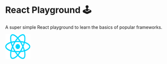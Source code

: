 # React Playground 🕹️

A super simple React playground to learn the basics of popular frameworks.

<img src="../../resources/react.svg" alt="React logo" width="80" height="80">
